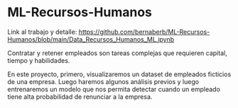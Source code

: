 # ML-Recursos-Humanos

Link al trabajo y detalle: https://github.com/bernaberb/ML-Recursos-Humanos/blob/main/Data_Recursos_Humanos_ML.ipynb


Contratar y retener empleados son tareas complejas que requieren capital, tiempo y habilidades. 

En este proyecto, primero, visualizaremos un dataset de empleados ficticios de una empresa. Luego haremos algunos análisis previos y luego entrenaremos un modelo que nos permita detectar cuando un empleado tiene alta probabilidad de renunciar a la empresa.

